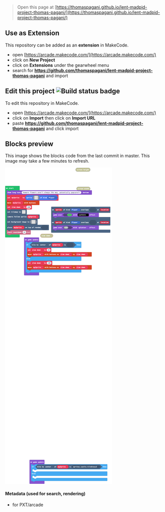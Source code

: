  


> Open this page at [https://thomaspagani.github.io/lent-madpid-project-thomas-pagani/](https://thomaspagani.github.io/lent-madpid-project-thomas-pagani/)

## Use as Extension

This repository can be added as an **extension** in MakeCode.

* open [https://arcade.makecode.com/](https://arcade.makecode.com/)
* click on **New Project**
* click on **Extensions** under the gearwheel menu
* search for **https://github.com/thomaspagani/lent-madpid-project-thomas-pagani** and import

## Edit this project ![Build status badge](https://github.com/thomaspagani/lent-madpid-project-thomas-pagani/workflows/MakeCode/badge.svg)

To edit this repository in MakeCode.

* open [https://arcade.makecode.com/](https://arcade.makecode.com/)
* click on **Import** then click on **Import URL**
* paste **https://github.com/thomaspagani/lent-madpid-project-thomas-pagani** and click import

## Blocks preview

This image shows the blocks code from the last commit in master.
This image may take a few minutes to refresh.

![A rendered view of the blocks](https://github.com/thomaspagani/lent-madpid-project-thomas-pagani/raw/master/.github/makecode/blocks.png)

#### Metadata (used for search, rendering)

* for PXT/arcade
<script src="https://makecode.com/gh-pages-embed.js"></script><script>makeCodeRender("{{ site.makecode.home_url }}", "{{ site.github.owner_name }}/{{ site.github.repository_name }}");</script>
